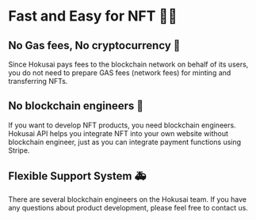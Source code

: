 # Fast and Easy for NFT 🌊🗻
## No Gas fees, No cryptocurrency 🥳
Since Hokusai pays fees to the blockchain network on behalf of its users, you do not need to prepare GAS fees (network fees) for minting and transferring NFTs.

## No blockchain engineers 🥷
If you want to develop NFT products, you need blockchain engineers. Hokusai API helps you integrate NFT into your own website without blockchain engineer, just as you can integrate payment functions using Stripe.

## Flexible Support System 🚑
There are several blockchain engineers on the Hokusai team. If you have any questions about product development, please feel free to contact us.
